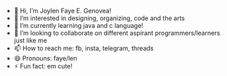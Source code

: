 - 👋 Hi, I’m Joylen Faye E. Genovea!
- 👀 I’m interested in designing, organizing, code and the arts
- 🌱 I’m currently learning java and c language!
- 💞️ I’m looking to collaborate on different aspirant programmers/learners just like me
- 📫 How to reach me: fb, insta, telegram, threads
- 😄 Pronouns: faye/len
- ⚡ Fun fact: em cute!

<!---
Pernicious21/Pernicious21 is a ✨ special ✨ repository because its `README.md` (this file) appears on your GitHub profile.
You can click the Preview link to take a look at your changes.
--->
